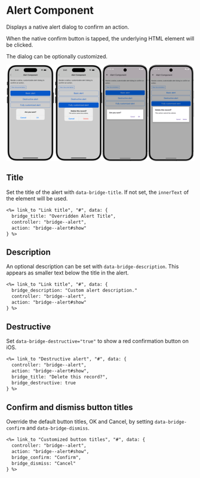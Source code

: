 # Alert Component

Displays a native alert dialog to confirm an action.

When the native confirm button is tapped, the underlying HTML element will be clicked.

The dialog can be optionally customized.

![Alert Component examples](screenshot.png)

## Title

Set the title of the alert with `data-bridge-title`. If not set, the `innerText` of the element will be used.

```erb
<%= link_to "Link title", "#", data: {
  bridge_title: "Overridden Alert Title",
  controller: "bridge--alert",
  action: "bridge--alert#show"
} %>
```

## Description

An optional description can be set with `data-bridge-description`. This appears as smaller text below the title in the alert.

```erb
<%= link_to "Link title", "#", data: {
  bridge_description: "Custom alert description."
  controller: "bridge--alert",
  action: "bridge--alert#show"
} %>
```

## Destructive

Set `data-bridge-destructive="true"` to show a red confirmation button on iOS.

```erb
<%= link_to "Destructive alert", "#", data: {
  controller: "bridge--alert",
  action: "bridge--alert#show",
  bridge_title: "Delete this record?",
  bridge_destructive: true
} %>
```

## Confirm and dismiss button titles

Override the default button titles, OK and Cancel, by setting `data-bridge-confirm` and `data-bridge-dismiss`.

```erb
<%= link_to "Customized button titles", "#", data: {
  controller: "bridge--alert",
  action: "bridge--alert#show",
  bridge_confirm: "Confirm",
  bridge_dismiss: "Cancel"
} %>
```
